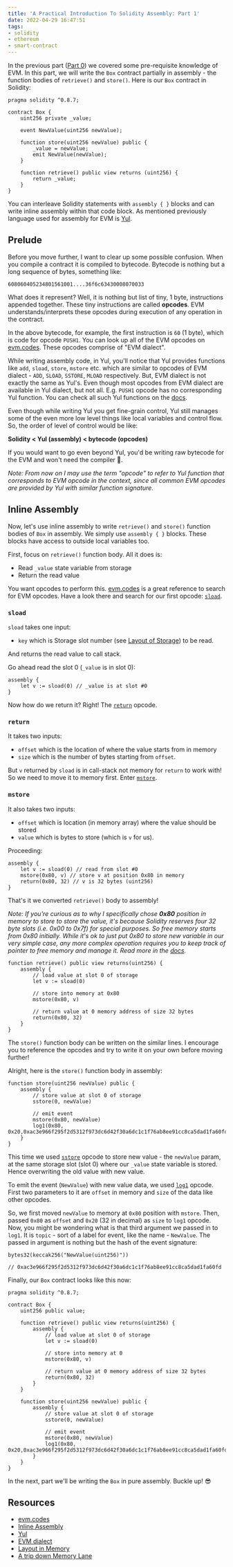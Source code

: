 ```yaml
---
title: 'A Practical Introduction To Solidity Assembly: Part 1'
date: 2022-04-29 16:47:51
tags:
- solidity
- ethereum
- smart-contract
---
```


In the previous part ([Part 0](#)) we covered some pre-requisite knowledge of EVM. In this part, we will write the `Box` contract partially in assembly - the function bodies of `retrieve()` and `store()`. Here is our `Box` contract in Solidity:

```solidity
pragma solidity ^0.8.7;

contract Box {
    uint256 private _value;

    event NewValue(uint256 newValue);

    function store(uint256 newValue) public {
        _value = newValue;
        emit NewValue(newValue);
    }

    function retrieve() public view returns (uint256) {
        return _value;
    }
}
```

You can interleave Solidity statements with `assembly { }` blocks and can write inline assembly within that code block. As mentioned previously language used for assembly for EVM is [Yul](https://docs.soliditylang.org/en/v0.8.13/yul.html#yul).

## Prelude
Before you move further, I want to clear up some possible confusion. When you compile a contract it is compiled to bytecode. Bytecode is nothing but a long sequence of bytes, something like:

```
608060405234801561001....36f6c63430008070033
```
What does it represent? Well, it is nothing but list of tiny, 1 byte, instructions appended together. These tiny instructions are called **opcodes**. EVM understands/interprets these opcodes during execution of any operation in the contract.

In the above bytecode, for example, the first instruction is `60` (1 byte), which is code for opcode `PUSH1`. You can look up all of the EVM opcodes on [evm.codes](https://www.evm.codes). These opcodes comprise of "EVM dialect".

While writing assembly code, in Yul, you'll notice that Yul provides functions like `add`, `sload`, `store`, `mstore` etc. which are similar to opcodes of EVM dialect - `ADD`, `SLOAD`, `SSTORE`, `MLOAD` respectively. But, EVM dialect is not exactly the same as Yul's. Even though most opcodes from EVM dialect are available in Yul dialect, but not all. E.g. `PUSH1` opcode has no corresponding Yul function. You can check all such Yul functions on the [docs](https://docs.soliditylang.org/en/v0.8.13/yul.html#evm-dialect).

Even though while writing Yul you get fine-grain control, Yul still manages some of the even more low level things like local variables and control flow. So, the order of level of control would be like:

**Solidity < Yul (assembly) < bytecode (opcodes)**

If you would want to go even beyond Yul, you'd be writing raw bytecode for the EVM and won't need the compiler 🤖.

_Note: From now on I may use the term "opcode" to refer to Yul function that corresponds to EVM opcode in the context, since all common EVM opcodes are provided by Yul with similar function signature._

## Inline Assembly

Now, let's use inline assembly to write `retrieve()` and `store()` function bodies of `Box` in assembly. We simply use `assembly { }` blocks. These blocks have access to outside local variables too.

First, focus on `retrieve()` function body. All it does is:
- Read `_value` state variable from storage
- Return the read value

You want opcodes to perform this. [evm.codes](https://www.evm.codes/) is a great reference to search for EVM opcodes. Have a look there and search for our first opcode: [`sload`](https://www.evm.codes/#54).

### `sload`
`sload` takes one input:
- `key` which is Storage slot number (see [Layout of Storage](https://docs.soliditylang.org/en/v0.8.13/internals/layout_in_storage.html)) to be read.

And returns the read value to call stack. 

Go ahead read the slot 0 (`_value` is in slot 0):
```solidity
assembly {
    let v := sload(0) // _value is at slot #0
}
```
Now how do we return it? Right! The [`return`](https://www.evm.codes/#f3) opcode. 

### `return`
It takes two inputs:
- `offset` which is the location of where the value starts from in memory
- `size` which is the number of bytes starting from `offset`.

But `v` returned by `sload` is in call-stack not memory for `return` to work with! So we need to move it to memory first. Enter [`mstore`](https://www.evm.codes/#52).

### `mstore`
It also takes two inputs:
- `offset` which is location (in memory array) where the value should be stored 
- `value` which is bytes to store (which is `v` for us).

Proceeding:
```solidity
assembly {
    let v := sload(0) // read from slot #0
    mstore(0x80, v) // store v at position 0x80 in memory
    return(0x80, 32) // v is 32 bytes (uint256)
}
```

That's it we converted `retrieve()` body to assembly!

_Note: If you're curious as to why I specifically chose **0x80** position in memory to store to store the value, it's because Solidity reserves four 32 byte slots (i.e. 0x00 to 0x7f) for special purposes. So free memory starts from 0x80 initially. While it's ok to just put 0x80 to store new variable in our very simple case, any more complex operation requires you to keep track of pointer to free memory and manage it. Read more in the [docs](https://docs.soliditylang.org/en/v0.8.13/internals/layout_in_memory.html)._

```solidity
function retrieve() public view returns(uint256) {
    assembly {
        // load value at slot 0 of storage
        let v := sload(0) 

        // store into memory at 0x80
        mstore(0x80, v)

        // return value at 0 memory address of size 32 bytes
        return(0x80, 32) 
    }
}
```

The  `store()` function body can be written on the similar lines. I encourage you to reference the opcodes and try to write it on your own before moving further!

Alright, here is the `store()` function body in assembly:

```solidity
function store(uint256 newValue) public {
    assembly {
        // store value at slot 0 of storage
        sstore(0, newValue)

        // emit event
        mstore(0x80, newValue)
        log1(0x80, 0x20,0xac3e966f295f2d5312f973dc6d42f30a6dc1c1f76ab8ee91cc8ca5dad1fa60fd)
    }
}
```

This time we used [`sstore`](https://www.evm.codes/#55) opcode to store new value - the `newValue` param, at the same storage slot (slot 0) where our `_value` state variable is stored. Hence overwriting the old value with new value.

To emit the event (`NewValue`) with new value data, we used [`log1`](https://www.evm.codes/#a1) opcode. First two parameters to it are `offset` in memory and `size` of the data like other opcodes. 

So, we first moved `newValue` to memory at `0x80` position with `mstore`. Then, passed `0x80` as `offset` and `0x20` (32 in decimal) as `size` to `log1` opcode. Now, you might be wondering what is that third argument we passed in to `log1`. It is `topic` - sort of a label for event, like the name - `NewValue`. The passed in argument is nothing but the hash of the event signature:

```solidity
bytes32(keccak256("NewValue(uint256)"))

// 0xac3e966f295f2d5312f973dc6d42f30a6dc1c1f76ab8ee91cc8ca5dad1fa60fd
```

Finally, our `Box` contract looks like this now:


```solidity
pragma solidity ^0.8.7;

contract Box {
    uint256 public value;

    function retrieve() public view returns(uint256) {
        assembly {
            // load value at slot 0 of storage
            let v := sload(0) 

            // store into memory at 0
            mstore(0x80, v)

            // return value at 0 memory address of size 32 bytes
            return(0x80, 32) 
        }
    }

    function store(uint256 newValue) public {
        assembly {
            // store value at slot 0 of storage
            sstore(0, newValue)

            // emit event
            mstore(0x80, newValue)
            log1(0x80, 0x20,0xac3e966f295f2d5312f973dc6d42f30a6dc1c1f76ab8ee91cc8ca5dad1fa60fd)
        }
    }
}
```

In the next, part we'll be writing the `Box` in pure assembly. Buckle up! 😎

## Resources

- [evm.codes](https://www.evm.codes/)
- [Inline Assembly](https://docs.soliditylang.org/en/v0.8.13/assembly.html)
- [Yul](https://docs.soliditylang.org/en/v0.8.13/yul.html#yul)
- [EVM dialect]([docs](https://docs.soliditylang.org/en/v0.8.13/yul.html#evm-dialect))
- [Layout in Memory](https://docs.soliditylang.org/en/v0.8.13/internals/layout_in_memory.html)
- [A trip down Memory Lane](https://noxx.substack.com/p/evm-deep-dives-the-path-to-shadowy-d6b?s=r)